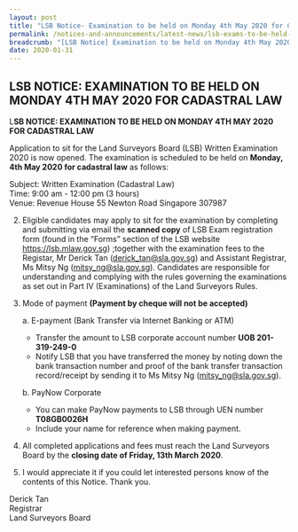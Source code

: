 ```yaml
---
layout: post
title: "LSB Notice- Examination to be held on Monday 4th May 2020 for Cadastral Law"
permalink: /notices-and-announcements/latest-news/lsb-exams-to-be-held-on-monday-4th-may-2020-cadastral-law/
breadcrumb: "[LSB Notice] Examination to be held on Monday 4th May 2020 for Cadastral Law"
date: 2020-01-31
---
```


LSB NOTICE: EXAMINATION TO BE HELD ON MONDAY 4TH MAY 2020 FOR CADASTRAL LAW
---
L**SB NOTICE:  EXAMINATION TO BE HELD ON MONDAY 4TH MAY 2020 FOR CADASTRAL LAW**

Application to sit for the Land Surveyors Board (LSB) Written Examination 2020 is now opened. The examination is scheduled to be held on **Monday, 4th May 2020 for cadastral law** as follows:

Subject: Written Examination (Cadastral Law)<br>
Time: 9:00 am - 12:00 pm (3 hours)<br>
Venue: Revenue House 
55 Newton Road
Singapore 307987

 2. Eligible candidates may apply to sit for the examination by completing and submitting via email the **scanned copy** of LSB Exam registration form (found in the “Forms” section of the LSB website https://lsb.mlaw.gov.sg) ;together with the examination fees to the Registar, Mr Derick Tan (derick_tan@sla.gov.sg) and Assistant Registrar, Ms Mitsy Ng (mitsy_ng@sla.gov.sg). Candidates are responsible for understanding and complying with the rules governing the examinations as set out in Part IV (Examinations) of the Land Surveyors Rules.


 3. Mode of payment **(Payment by cheque will not be accepted)**
 
	a. E-payment (Bank Transfer via Internet Banking or ATM)<br>
	 - Transfer the amount to LSB corporate account number **UOB 201-319-249-0**
	 -  Notify LSB that you have transferred the money by noting down the bank transaction number and proof of the bank transfer 		 transaction record/receipt by sending it to Ms Mitsy Ng (mitsy_ng@sla.gov.sg).
	 
	b. PayNow Corporate

	 - You can make PayNow payments to LSB through UEN number **T08GB0026H**
	 - Include your name for reference when making payment.


4. All completed applications and fees must reach the Land Surveyors Board by the **closing date  of Friday, 13th March 2020**.


5. I would appreciate it if you could let interested persons know of the contents of this Notice. Thank you.



Derick Tan<br>Registrar<br>Land Surveyors Board  



